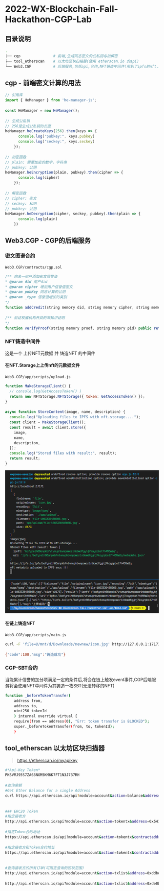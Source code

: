 # 2022-WX-Blockchain-Fall-Hackathon-CGP-Lab

## 目录说明

```bash
.
├── cgp               # 前端,生成同态密文的公私钥与加解密
├── tool_etherscan    # 以太坊区块扫描器(使用 etherscan.io 的api)
└── Web3.CGP          # 后端服务,包括api,合约,NFT铸造中间件(用到了ipfs的nft.storage)
```

## cgp - 前端密文计算的用法

```js
// 引用库
import { HeManager } from 'he-manager-js';

const HeManager = new HeManager();

// 生成公私钥
// 256是生成公私钥的长度
heManager.heCreateKeys(256).then(keys => {
      console.log("pubkey:", keys.pubkey)
      console.log("seckey:", keys.seckey)
    });

// 加密函数
// plain: 需要加密的数字，字符串
// pubkey: 公钥
heManager.heEncryption(plain, pubkey).then(cipher => {
      console.log(cipher)
    });

// 解密函数
// cipher: 密文
// seckey: 私钥
// pubkey: 公钥
heManager.heDecryption(cipher, seckey, pubkey).then(plain => {
      console.log(plain)
    })
```

## Web3.CGP - CGP的后端服务

### 密文图谱合约
`Web3.CGP/contracts/cgp.sol`

```js
/** 向某一用户添加密文信誉值
* @param did 用户did
* @param cipher 增加用户信誉值密文
* @param pubKey 同态计算的公钥
* @param _type 信誉值增加的类别
*/
function addCredit(string memory did, string memory cipher, string memory pubKey, CredictTypes _type) public returns (string memory, int)

/** 验证权威机构开具的零知识证明
*/
function verifyProof(string memory proof, string memory pid) public returns (bool)
```

### NFT铸造中间件

这是一个 上传NFT元数据 并 铸造NFT 的中间件

#### 在NFT.Storage上上传nft的元数据文件
`Web3.CGP/app/scripts/upload.js`

```js
function MakeStorageClient() {
  // console.log(GetAccessToken() )
  return new NFTStorage.NFTStorage({ token: GetAccessToken() });
}

async function StoreContent(image, name, description) {
  console.log("Uploading files to IPFS with nft.storage....");
  const client = MakeStorageClient();
  const result = await client.store({
    image,
    name,
    description,
  });
  console.log("Stored files with result:", result);
  return result;
}
```

![image-20220916215557576](res/image-20220916215557576.png)

#### 在链上铸造NFT
`Web3.CGP/app/scripts/main.js`

```bash
curl -F 'file=@/mnt/d/Downloads/newnew/icon.jpg' http://127.0.0.1:17171/mint  

{"code":100,"msg":"铸造成功"}
```

### CGP-SBT合约
当能累计信誉的加分项满足一定的条件后,将会在链上触发event事件,CGP后端服务将会使用NFT中间件为其铸造一枚SBT(无法转移的NFT)

```bash
function _beforeTokenTransfer(
    address from, 
    address to, 
    uint256 tokenId
    ) internal override virtual {
    require(from == address(0), "Err: token transfer is BLOCKED"); 
    super._beforeTokenTransfer(from, to, tokenId);  
    }
```

## tool_etherscan 以太坊区块扫描器
> https://etherscan.io/myapikey

```bash
#*Api-Key Token*
PKSVMJ95S7ZA63NGM5KM6K7FT1N3J737RH

#查询余额
#Get Ether Balance for a single Address
curl https://api.etherscan.io/api?module=account&action=balance&address=0xddbd2b932c763ba5b1b7ae3b362eac3e8d40121a&tag=latest&apikey=PKSVMJ95S7ZA63NGM5KM6K7FT1N3J737RH


### ERC20 Token
#指定接收方
http://api.etherscan.io/api?module=account&action=tokentx&address=0x5416f85b40342B751830C03486843A1E2f8F774c&startblock=0&endblock=999999999&sort=asc&apikey=PKSVMJ95S7ZA63NGM5KM6K7FT1N3J737RH

#指定Token合约地址
https://api.etherscan.io/api?module=account&action=tokentx&contractaddress=0x9f8f72aa9304c8b593d555f12ef6589cc3a579a2&address=0x4e83362442b8d1bec281594cea3050c8eb01311c&page=1&offset=100&sort=asc&apikey=PKSVMJ95S7ZA63NGM5KM6K7FT1N3J737RH

#指定接收方和Token合约地址
https://api.etherscan.io/api?module=account&action=tokentx&contractaddress=0x9f8f72aa9304c8b593d555f12ef6589cc3a579a2&address=0x4e83362442b8d1bec281594cea3050c8eb01311c&page=1&offset=100&sort=asc&apikey=PKSVMJ95S7ZA63NGM5KM6K7FT1N3J737RH


#查询接收方的所有订单(可限定查询的区块范围)
http://api.etherscan.io/api?module=account&action=txlist&address=0xddbd2b932c763ba5b1b7ae3b362eac3e8d40121a&startblock=0&endblock=99999999&sort=asc&apikey=PKSVMJ95S7ZA63NGM5KM6K7FT1N3J737RH

http://api.etherscan.io/api?module=account&action=txlist&address=0xde0b295669a9fd93d5f28d9ec85e40f4cb697bae&startblock=5000000&endblock=99999999&sort=asc&apikey=PKSVMJ95S7ZA63NGM5KM6K7FT1N3J737RH

```
